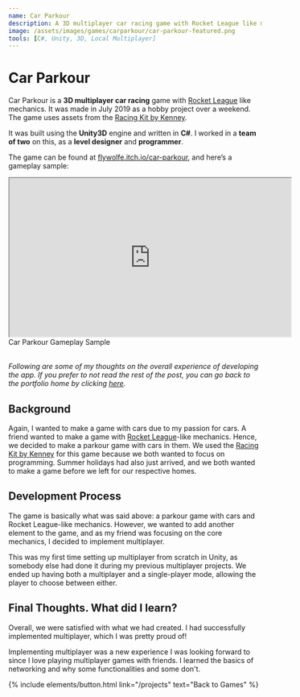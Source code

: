 ```yaml
---
name: Car Parkour
description: A 3D multiplayer car racing game with Rocket League like mechanics.
image: /assets/images/games/carparkour/car-parkour-featured.png
tools: [C#, Unity, 3D, Local Multiplayer]
---
```


# Car Parkour

Car Parkour is a **3D multiplayer car racing** game with [Rocket League](https://www.rocketleague.com/) like mechanics. It was made in July 2019 as a hobby project over a weekend. The game uses assets from the [Racing Kit by Kenney](https://kenney.nl/assets/racing-kit).

It was built using the **Unity3D** engine and written in **C#**. I worked in a **team of two** on this, as a **level designer** and **programmer**.

The game can be found at [flywolfe.itch.io/car-parkour](https://flywolfe.itch.io/car-parkour), and here’s a gameplay sample:

<div class="row">
    <div class="col-sm mt-3 ratio ratio-16x9 center-block">
        <iframe width="560" height="315" src="https://www.youtube.com/embed/3v4-NdC1yZ0" title="Car Parkour Gameplay Sample" allowfullscreen class="w-80 p-3"></iframe>
    </div>
</div>
<div class="text-center">
    Car Parkour Gameplay Sample
</div>

<br/>

*Following are some of my thoughts on the overall experience of developing the app. If you prefer to not read the rest of the post, you can go back to the portfolio home by clicking [here](/projects).*


## Background

Again, I wanted to make a game with cars due to my passion for cars. A friend wanted to make a game with [Rocket League](https://www.rocketleague.com/)-like mechanics. Hence, we decided to make a parkour game with cars in them. We used the [Racing Kit by Kenney](https://kenney.nl/assets/racing-kit) for this game because we both wanted to focus on programming. Summer holidays had also just arrived, and we both wanted to make a game before we left for our respective homes.

## Development Process

The game is basically what was said above: a parkour game with cars and Rocket League-like mechanics. However, we wanted to add another element to the game, and as my friend was focusing on the core mechanics, I decided to implement multiplayer.

This was my first time setting up multiplayer from scratch in Unity, as somebody else had done it during my previous multiplayer projects. We ended up having both a multiplayer and a single-player mode, allowing the player to choose between either.

## Final Thoughts. What did I learn?

Overall, we were satisfied with what we had created. I had successfully implemented multiplayer, which I was pretty proud of!

Implementing multiplayer was a new experience I was looking forward to since I love playing multiplayer games with friends. I learned the basics of networking and why some functionalities and some don't.

<p class="text-center">
{% include elements/button.html link="/projects" text="Back to Games" %}
</p>